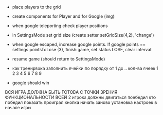 - place players to the grid
- create components for Player and for Google (img)
- when google teleporting check player positions
- in SettingsMode set grid size (create setter setGridSize(4,2), 'change')
- when google escaped, increase google points. If google points == settings.pointsToLose (3), finish game, set status LOSE, clear interval
- resume game (should return to SettingsMode)
- как тренирвока заполнить ячейки по порядку от 1 до .. кол-ва ячеек
  1 2 3
  4 5 6
  7 8 9
 

- google should win

ВСЯ ИГРА ДОЛЖНА БЫТЬ ГОТОВА С ТОЧКИ ЗРЕНИЯ ФУНКЦИОНАЛЬНОСТИ ВСЕЙ
2 игрока должны двигаться
поебедил кто победил показать
проиграл
кнопка начать заново
установка настроек в начале игры
